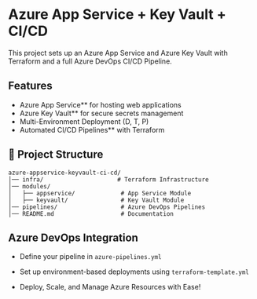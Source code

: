 # Azure App Service + Key Vault + CI/CD

This project sets up an Azure App Service and Azure Key Vault with Terraform and a full Azure DevOps CI/CD Pipeline.

## Features
- Azure App Service** for hosting web applications
- Azure Key Vault** for secure secrets management
- Multi-Environment Deployment (D, T, P)
- Automated CI/CD Pipelines** with Terraform

## 📁 Project Structure
```
azure-appservice-keyvault-ci-cd/
│── infra/                     # Terraform Infrastructure
│── modules/
│   ├── appservice/             # App Service Module
│   ├── keyvault/               # Key Vault Module
│── pipelines/                  # Azure DevOps Pipelines
│── README.md                   # Documentation
```

## Azure DevOps Integration
- Define your pipeline in `azure-pipelines.yml`
- Set up environment-based deployments using `terraform-template.yml`

- Deploy, Scale, and Manage Azure Resources with Ease!
